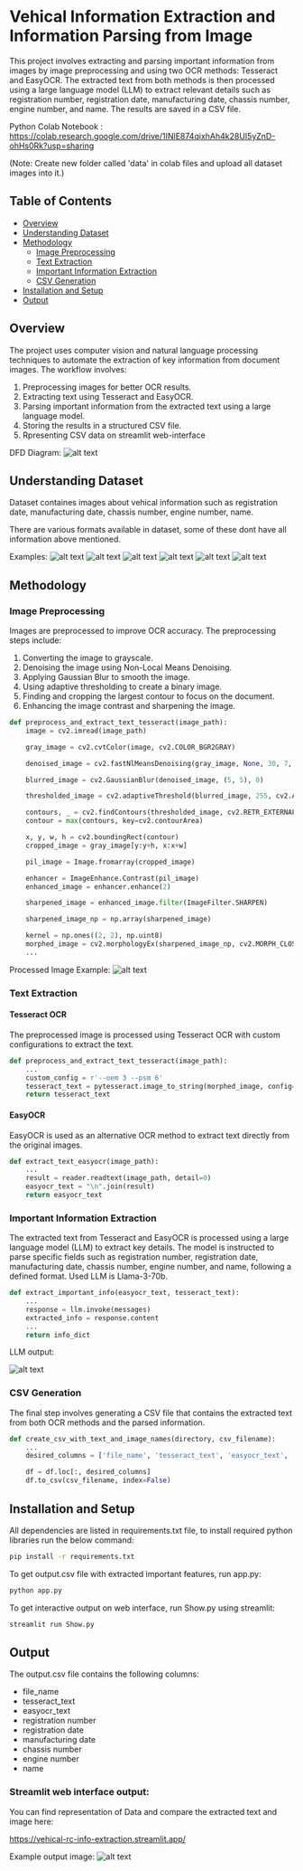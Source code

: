 # Vehical Information Extraction and Information Parsing from Image

This project involves extracting and parsing important information from images by image preprocessing and using two OCR methods: Tesseract and EasyOCR. The extracted text from both methods is then processed using a large language model (LLM) to extract relevant details such as registration number, registration date, manufacturing date, chassis number, engine number, and name. The results are saved in a CSV file.

Python Colab Notebook : https://colab.research.google.com/drive/1INlE874qixhAh4k28UI5yZnD-ohHs0Rk?usp=sharing 

(Note: Create new folder called 'data' in colab files and upload all dataset images into it.)

## Table of Contents
- [Overview](#overview)
- [Understanding Dataset](#understanding-dataset)
- [Methodology](#methodology)
  - [Image Preprocessing](#image-preprocessing)
  - [Text Extraction](#text-extraction)
  - [Important Information Extraction](#important-information-extraction)
  - [CSV Generation](#csv-generation)
- [Installation and Setup](#installation-and-setup)
- [Output](#output)

## Overview

The project uses computer vision and natural language processing techniques to automate the extraction of key information from document images. The workflow involves:
1. Preprocessing images for better OCR results.
2. Extracting text using Tesseract and EasyOCR.
3. Parsing important information from the extracted text using a large language model.
4. Storing the results in a structured CSV file.
5. Rpresenting CSV data on streamlit web-interface

DFD Diagram:
![alt text](output_images/DFD%20diagram.png)

## Understanding Dataset

Dataset containes images about vehical information such as registration date, manufacturing date, chassis number, engine number, name.

There are various formats available in dataset, some of these dont have all information above mentioned.

Examples:
![alt text](data/txt_mudit_b8_1_571.jpg)
![alt text](data/txt_mudit_b8_1_554.jpg)
![alt text](data/txt_mudit_b8_1_555.jpg)
![alt text](data/txt_mudit_b11_12.jpg)
![alt text](data/txt_mudit_b11_1330.jpg)
![alt text](data/txt_mudit_b8_1_806.jpg)

## Methodology

### Image Preprocessing

Images are preprocessed to improve OCR accuracy. The preprocessing steps include:
1. Converting the image to grayscale.
2. Denoising the image using Non-Local Means Denoising.
3. Applying Gaussian Blur to smooth the image.
4. Using adaptive thresholding to create a binary image.
5. Finding and cropping the largest contour to focus on the document.
6. Enhancing the image contrast and sharpening the image.

```python
def preprocess_and_extract_text_tesseract(image_path):
    image = cv2.imread(image_path)

    gray_image = cv2.cvtColor(image, cv2.COLOR_BGR2GRAY)

    denoised_image = cv2.fastNlMeansDenoising(gray_image, None, 30, 7, 21)

    blurred_image = cv2.GaussianBlur(denoised_image, (5, 5), 0)

    thresholded_image = cv2.adaptiveThreshold(blurred_image, 255, cv2.ADAPTIVE_THRESH_GAUSSIAN_C, cv2.THRESH_BINARY, 11, 2)

    contours, _ = cv2.findContours(thresholded_image, cv2.RETR_EXTERNAL, cv2.CHAIN_APPROX_SIMPLE)
    contour = max(contours, key=cv2.contourArea)

    x, y, w, h = cv2.boundingRect(contour)
    cropped_image = gray_image[y:y+h, x:x+w]

    pil_image = Image.fromarray(cropped_image)

    enhancer = ImageEnhance.Contrast(pil_image)
    enhanced_image = enhancer.enhance(2)

    sharpened_image = enhanced_image.filter(ImageFilter.SHARPEN)

    sharpened_image_np = np.array(sharpened_image)

    kernel = np.ones((2, 2), np.uint8)
    morphed_image = cv2.morphologyEx(sharpened_image_np, cv2.MORPH_CLOSE, kernel)
    ...
```

Processed Image Example:
![alt text](output_images/preprocessed-image.png)

### Text Extraction

#### Tesseract OCR

The preprocessed image is processed using Tesseract OCR with custom configurations to extract the text.

```python
def preprocess_and_extract_text_tesseract(image_path):
    ...
    custom_config = r'--oem 3 --psm 6'
    tesseract_text = pytesseract.image_to_string(morphed_image, config=custom_config)
    return tesseract_text 
```

#### EasyOCR
EasyOCR is used as an alternative OCR method to extract text directly from the original images.

```python
def extract_text_easyocr(image_path):
    ...
    result = reader.readtext(image_path, detail=0)
    easyocr_text = "\n".join(result)
    return easyocr_text
```

### Important Information Extraction
The extracted text from Tesseract and EasyOCR is processed using a large language model (LLM) to extract key details. The model is instructed to parse specific fields such as registration number, registration date, manufacturing date, chassis number, engine number, and name, following a defined format. Used LLM is Llama-3-70b.

```python
def extract_important_info(easyocr_text, tesseract_text):
    ...
    response = llm.invoke(messages)
    extracted_info = response.content
    ...
    return info_dict
```

LLM output:

![alt text](output_images/LLM-output.png)

### CSV Generation
The final step involves generating a CSV file that contains the extracted text from both OCR methods and the parsed information.

```python
def create_csv_with_text_and_image_names(directory, csv_filename):
    ...
    desired_columns = ['file_name', 'tesseract_text', 'easyocr_text', 'registration number', 'registration date', 'manufacturing date', 'chassis number', 'engine number',  'name']

    df = df.loc[:, desired_columns]
    df.to_csv(csv_filename, index=False)
```

## Installation and Setup

All dependencies are listed in requirements.txt file, to install required python libraries run the below command: 

```bash
pip install -r requirements.txt
```

To get output.csv file with extracted important features, run app.py:

```bash
python app.py
```

To get interactive output on web interface, run Show.py using streamlit:

```bash
streamlit run Show.py
```

## Output
The output.csv file contains the following columns:
- file_name
- tesseract_text
- easyocr_text
- registration number
- registration date
- manufacturing date
- chassis number
- engine number
- name

### Streamlit web interface output:
You can find representation of Data and compare the extracted text and image here:

https://vehical-rc-info-extraction.streamlit.app/

Example output image:
![alt text](output_images/streamlit-output.png)


